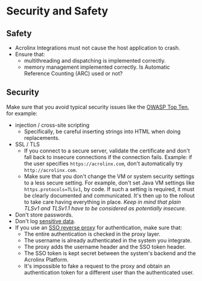 # Security and Safety

## Safety

* Acrolinx Integrations must not cause the host application to crash.
* Ensure that:
    + multithreading and dispatching is implemented correctly.
    + memory management implemented correctly. Is Automatic Reference Counting (ARC) used or not?

## Security

Make sure that you avoid typical security issues like the [OWASP Top Ten](https://www.owasp.org/index.php/Category:OWASP_Top_Ten_Project),
for example:

* injection / cross-site scripting
    + Specifically, be careful inserting strings into HTML when doing replacements.
* SSL / TLS
    + If you connect to a secure server,
      validate the certificate and don't fall back to insecure connections if the connection fails.
      Example: if the user specifies `https://acrolinx.com`, don't automatically try `http://acrolinx.com`.
    + Make sure that you don't change the VM or system security settings to a less secure setting.
      For example, don't set Java VM settings like `https.protocols=TLSv1`, by code.
      If such a setting is required, it must be clearly documented and communicated.
      It's then up to the rollout to take care having everything in place.
      *Keep in mind that plain TLSv1 and TLSv1.1 have to be considered as potentially insecure.*
* Don't store passwords.
* Don't log [sensitive data](logging.md#sensitive-data).
* If you use an [SSO reverse proxy](https://github.com/acrolinx/acrolinx-proxy-sample) for authentication, make sure that:
    + The entire authentication is checked in the proxy layer.
    + The username is already authenticated in the system you integrate.
    + The proxy adds the username header and the SSO token header.
    + The SSO token is kept secret between the system's backend and the Acrolinx Platform.
    + It's impossible to fake a request to the proxy and obtain an authentication token for a different user
      than the authenticated user.